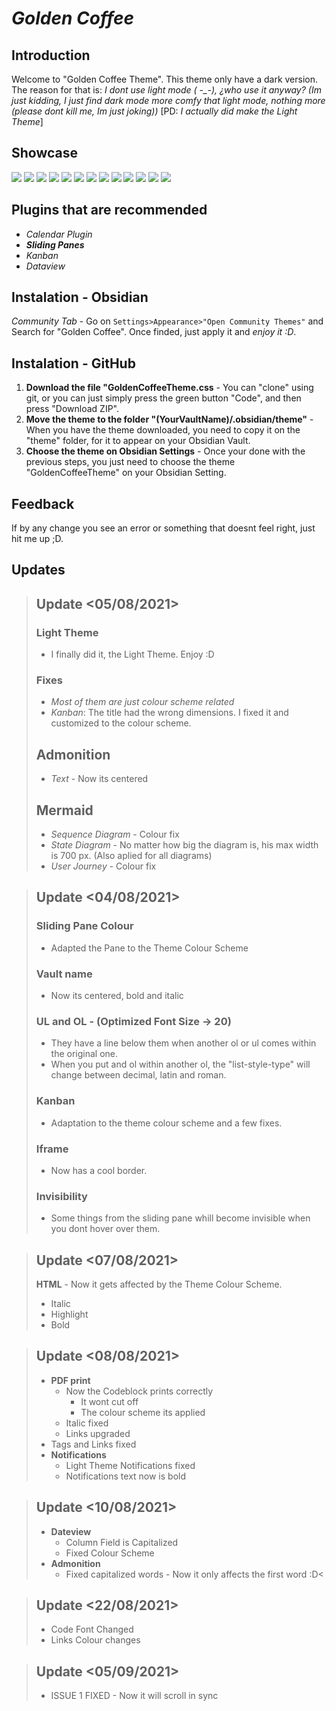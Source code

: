 # ***Golden Coffee***

## Introduction

Welcome to "Golden Coffee Theme". This theme only have a dark version. The reason for that is: *I dont use light mode ( -_-), ¿who use it anyway? (Im just kidding, I just find dark mode more comfy that light mode, nothing more (please dont kill me, Im just joking))* [PD: *I actually did make the Light Theme*] 

## Showcase

![](https://github.com/kinmury/GoldenCoffeeTheme/blob/main/Screenshots/Showcase.png)
![](https://github.com/kinmury/GoldenCoffeeTheme/blob/main/Screenshots/Screenshot1.png)
![](https://github.com/kinmury/GoldenCoffeeTheme/blob/main/Screenshots/Screenshot4.png)
![](https://github.com/kinmury/GoldenCoffeeTheme/blob/main/Screenshots/Screenshot5.png)
![](https://github.com/kinmury/GoldenCoffeeTheme/blob/main/Screenshots/Screenshot6.png)
![](https://github.com/kinmury/GoldenCoffeeTheme/blob/main/Screenshots/Screenshot7.png)
![](https://github.com/kinmury/GoldenCoffeeTheme/blob/main/Screenshots/Screenshot10.png)
![](https://github.com/kinmury/GoldenCoffeeTheme/blob/main/Screenshots/Screenshot11.png)
![](https://github.com/kinmury/GoldenCoffeeTheme/blob/main/Screenshots/Screenshot12.png)
![](https://github.com/kinmury/GoldenCoffeeTheme/blob/main/Screenshots/Screenshot13.png)
![](https://github.com/kinmury/GoldenCoffeeTheme/blob/main/Screenshots/Screenshot14.png)
![](https://github.com/kinmury/GoldenCoffeeTheme/blob/main/Screenshots/Screenshot15.png)
![](https://github.com/kinmury/GoldenCoffeeTheme/blob/main/Screenshots/Screenshot16.png)

## Plugins that are recommended

- *Calendar Plugin*
- ***Sliding Panes***
- *Kanban*
- *Dataview*

## Instalation - Obsidian

*Community Tab* - Go on `Settings>Appearance>"Open Community Themes"` and Search for "Golden Coffee". Once finded, just apply it and *enjoy it :D*.

## Instalation - GitHub

1. **Download the file "GoldenCoffeeTheme.css** - You can "clone" using git, or you can just simply press the green button "Code", and then press "Download ZIP".
2. **Move the theme to the folder "(YourVaultName)/.obsidian/theme"** - When you have the theme downloaded, you need to copy it on the "theme" folder, for it to appear on your Obsidian Vault.
3. **Choose the theme on Obsidian Settings** - Once your done with the previous steps, you just need to choose the theme "GoldenCoffeeTheme" on your Obsidian Setting.

## Feedback

If by any change you see an error or something that doesnt feel right, just hit me up ;D.

## Updates

> ## Update <05/08/2021>
>
> ### Light Theme
> - I finally did it, the Light Theme. Enjoy :D
> ### Fixes
> - _Most of them are just colour scheme related_
> - _Kanban_: The title had the wrong dimensions. I fixed it and customized to the colour scheme.
> ## Admonition
> - *Text* - Now its centered
>
> ## Mermaid
> - *Sequence Diagram* - Colour fix
> - *State Diagram* - No matter how big the diagram is, his max width is 700 px. (Also aplied for all diagrams)
> - *User Journey* - Colour fix

> ## Update <04/08/2021>
>
> ### Sliding Pane Colour
>
> - Adapted the Pane to the Theme Colour Scheme
>
> ### Vault name
>
> - Now its centered, bold and italic
>
> ### UL and OL - (Optimized Font Size -> 20)
>
> - They have a line below them when another ol or ul comes within the original one. 
> - When you put and ol within another ol, the "list-style-type" will change between decimal, latin and roman.
>
> ### Kanban
>
> - Adaptation to the theme colour scheme and a few fixes.
>
> ### Iframe
> 
> - Now has a cool border.
>
> ### Invisibility
>
> - Some things from the sliding pane whill become invisible when you dont hover over them.

> ## Update <07/08/2021>
>
> **HTML** - Now it gets affected by the Theme Colour Scheme.
>	- Italic
>	- Highlight
>	- Bold

> ## Update <08/08/2021>
>
>  - **PDF print**
>	 - Now the Codeblock prints correctly
>		- It wont cut off
>		- The colour scheme its applied
>	 - Italic fixed
>	 - Links upgraded
> 	- Tags and Links fixed
> - **Notifications**
> 	- Light Theme Notifications fixed
> 	- Notifications text now is bold

> ## Update <10/08/2021>
> - **Dateview**
>	 - Column Field is Capitalized
>	 - Fixed Colour Scheme
> - **Admonition**
>	 - Fixed capitalized words - Now it only affects the first word :D<

> ## Update <22/08/2021>
> - Code Font Changed
> - Links Colour changes

> ## Update <05/09/2021>
> - ISSUE 1 FIXED - Now it will scroll in sync 
